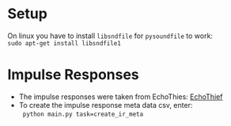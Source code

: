 # Setup
On linux you have to install `libsndfile` for `pysoundfile` to work:  
`sudo apt-get install libsndfile1`

# Impulse Responses
- The impulse responses were taken from EchoThies: [EchoThief](http://www.echothief.com/downloads/)
- To create the impulse response meta data csv, enter:  
` python main.py task=create_ir_meta`